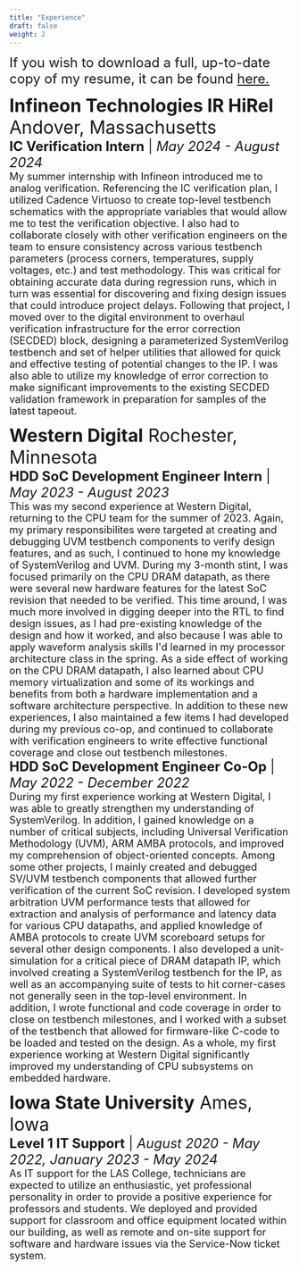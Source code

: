 ```yaml
---
title: "Experience"
draft: false
weight: 2
---
```


<p style="text-align:left">
	<font size = 5> If you wish to download a full, up-to-date copy of my resume, it can be found <a href="https://iowastate-my.sharepoint.com/:b:/g/personal/tonyman2_iastate_edu/EYnFgT_lwwdLonyrvgI2-IIBcS85r65MCaC_lirVMNiKJw?e=fPbr5L">here.</a></font>
</p>

<p style="text-align:left">
	<font size=6><strong>Infineon Technologies IR HiRel</strong> Andover, Massachusetts</font><br>
	<font size=5><strong>IC Verification Intern</strong> | <em>May 2024 - August 2024</em></font><br>
	<font size=4>My summer internship with Infineon introduced me to analog verification. Referencing the IC verification plan, I utilized Cadence Virtuoso to create top-level testbench schematics with the appropriate variables that would allow me to test the verification objective. I also had to collaborate closely with other verification engineers on the team to ensure consistency across various testbench parameters (process corners, temperatures, supply voltages, etc.) and test methodology. This was critical for obtaining accurate data during regression runs, which in turn was essential for discovering and fixing design issues that could introduce project delays. Following that project, I moved over to the digital environment to overhaul verification infrastructure for the error correction (SECDED) block, designing a parameterized SystemVerilog testbench and set of helper utilities that allowed for quick and effective testing of potential changes to the IP. I was also able to utilize my knowledge of error correction to make significant improvements to the existing SECDED validation framework in preparation for samples of the latest tapeout.</font><br>
</p>

<p style="text-align:left">
	<font size=6><strong>Western Digital</strong> Rochester, Minnesota</font><br>
	<font size=5><strong>HDD SoC Development Engineer Intern</strong> | <em>May 2023 - August 2023</em></font><br>
	<font size=4>This was my second experience at Western Digital, returning to the CPU team for the summer of 2023. Again, my primary responsibilites were targeted at creating and debugging UVM testbench components to verify design features, and as such, I continued to hone my knowledge of SystemVerilog and UVM. 
	During my 3-month stint, I was focused primarily on the CPU DRAM datapath, as there were several new hardware features for the latest SoC revision that needed to be verified. 
	This time around, I was much more involved in digging deeper into the RTL to find design issues, as I had pre-existing knowledge of the design and how it worked, and also because I was able to apply waveform analysis skills I'd learned in my processor architecture class in the spring. 
	As a side effect of working on the CPU DRAM datapath, I also learned about CPU memory virtualization and some of its workings and benefits from both a hardware implementation and a software architecture perspective. 
	In addition to these new experiences, I also maintained a few items I had developed during my previous co-op, and continued to collaborate with verification engineers to write effective functional coverage and close out testbench milestones.</font><br>
	<font size=5><strong>HDD SoC Development Engineer Co-Op</strong> | <em>May 2022 - December 2022</em></font><br>
	<font size=4>During my first experience working at Western Digital, I was able to greatly strengthen my understanding of SystemVerilog. In addition, I gained knowledge on a number of critical subjects,
	including Universal Verification Methodology (UVM), ARM AMBA protocols, and improved my comprehension of object-oriented concepts. Among some other projects, I mainly created and debugged SV/UVM testbench components that allowed further
	verification of the current SoC revision. I developed system arbitration UVM performance tests that allowed for extraction and analysis of performance and latency data for various CPU datapaths, and applied knowledge of AMBA protocols
	to create UVM scoreboard setups for several other design components. I also developed a unit-simulation for a critical piece of DRAM datapath IP, which involved creating a SystemVerilog testbench for the IP, as well as an accompanying suite
	of tests to hit corner-cases not generally seen in the top-level environment.  In addition, I wrote functional and code coverage in order to close on testbench milestones, and I worked with a subset of the testbench that allowed for firmware-like C-code to be loaded and tested on the design.
	As a whole, my first experience working at Western Digital significantly improved my understanding of CPU subsystems on embedded hardware.</font>
</p>

<p style="text-align:left">
	<font size=6><strong>Iowa State University</strong> Ames, Iowa</font><br>
	<font size=5><strong>Level 1 IT Support</strong> | <em>August 2020 - May 2022, January 2023 - May 2024</em></font><br>
	<font size=4>As IT support for the LAS College, technicians are expected to utilize an enthusiastic, yet professional personality in order to
	provide a positive experience for professors and students. We deployed and provided support for classroom and office equipment located within our
	building, as well as remote and on-site support for software and hardware issues via the Service-Now ticket system.</font>
</p>

